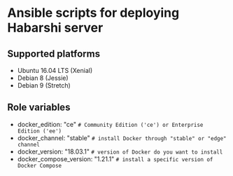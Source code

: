 # Ansible scripts for deploying **Habarshi** server


## Supported platforms

- Ubuntu 16.04 LTS (Xenial)
- Debian 8 (Jessie)
- Debian 9 (Stretch)

## Role variables

- docker_edition: "ce"   ```# Community Edition ('ce') or Enterprise Edition ('ee')```
- docker_channel: "stable" ```# install Docker through "stable" or "edge" channel```
- docker_version: "18.03.1" ```# version of Docker do you want to install```
- docker_compose_version: "1.21.1" ```# install a specific version of Docker Compose```

